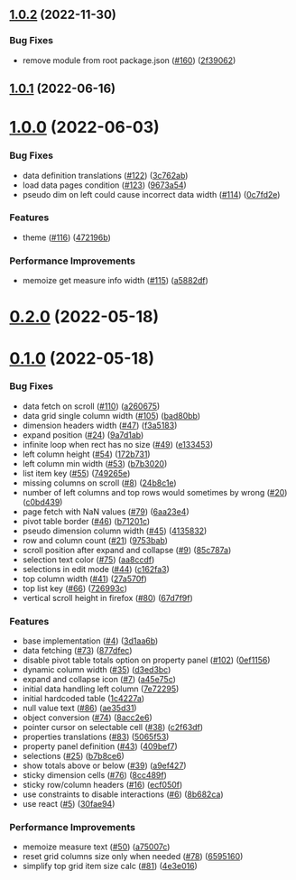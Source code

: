 ## [1.0.2](https://github.com/qlik-oss/sn-pivot-table/compare/v1.0.1...v1.0.2) (2022-11-30)


### Bug Fixes

* remove module from root package.json ([#160](https://github.com/qlik-oss/sn-pivot-table/issues/160)) ([2f39062](https://github.com/qlik-oss/sn-pivot-table/commit/2f390629340fc1547b3a69c503680693de37781d))



## [1.0.1](https://github.com/qlik-oss/sn-pivot-table/compare/v1.0.0...v1.0.1) (2022-06-16)



# [1.0.0](https://github.com/qlik-oss/sn-pivot-table/compare/v0.2.0...v1.0.0) (2022-06-03)


### Bug Fixes

* data definition translations ([#122](https://github.com/qlik-oss/sn-pivot-table/issues/122)) ([3c762ab](https://github.com/qlik-oss/sn-pivot-table/commit/3c762abbf34d0c0be1f658fc765f667f5b28ab8a))
* load data pages condition ([#123](https://github.com/qlik-oss/sn-pivot-table/issues/123)) ([9673a54](https://github.com/qlik-oss/sn-pivot-table/commit/9673a54d75bf0814815247bdca98f6a15805ac64))
* pseudo dim on left could cause incorrect data width ([#114](https://github.com/qlik-oss/sn-pivot-table/issues/114)) ([0c7fd2e](https://github.com/qlik-oss/sn-pivot-table/commit/0c7fd2eac8f5aebf2b3ae5bb43f5b11533405287))


### Features

* theme ([#116](https://github.com/qlik-oss/sn-pivot-table/issues/116)) ([472196b](https://github.com/qlik-oss/sn-pivot-table/commit/472196b17b05e686ab745d17ce55541cf33c11c6))


### Performance Improvements

* memoize get measure info width ([#115](https://github.com/qlik-oss/sn-pivot-table/issues/115)) ([a5882df](https://github.com/qlik-oss/sn-pivot-table/commit/a5882dfa74fed53b801869ae4527148987aed4c9))



# [0.2.0](https://github.com/qlik-oss/sn-pivot-table/compare/v0.1.0...v0.2.0) (2022-05-18)



# [0.1.0](https://github.com/qlik-oss/sn-pivot-table/compare/1c4227afc9226c3aeba9aaf8ea7f2698e75bcfb7...v0.1.0) (2022-05-18)


### Bug Fixes

* data fetch on scroll ([#110](https://github.com/qlik-oss/sn-pivot-table/issues/110)) ([a260675](https://github.com/qlik-oss/sn-pivot-table/commit/a260675dcbe4fb3a3a73e9c3d8d88b57cac1ec9f))
* data grid single column width ([#105](https://github.com/qlik-oss/sn-pivot-table/issues/105)) ([bad80bb](https://github.com/qlik-oss/sn-pivot-table/commit/bad80bb838d8a5b6279017b5c03b20cc4cc5da0e))
* dimension headers width ([#47](https://github.com/qlik-oss/sn-pivot-table/issues/47)) ([f3a5183](https://github.com/qlik-oss/sn-pivot-table/commit/f3a51833a3c6be8e3e6aa58790e047426c9950dd))
* expand position ([#24](https://github.com/qlik-oss/sn-pivot-table/issues/24)) ([9a7d1ab](https://github.com/qlik-oss/sn-pivot-table/commit/9a7d1abd2faca4c888eec19ae2562e68e6ba7929))
* infinite loop when rect has no size ([#49](https://github.com/qlik-oss/sn-pivot-table/issues/49)) ([e133453](https://github.com/qlik-oss/sn-pivot-table/commit/e133453e6eeebe8fb8aa7c11c1bd65c174cc29d1))
* left column height ([#54](https://github.com/qlik-oss/sn-pivot-table/issues/54)) ([172b731](https://github.com/qlik-oss/sn-pivot-table/commit/172b731c83b58b4f67ea0067e53491034131c08e))
* left column min width ([#53](https://github.com/qlik-oss/sn-pivot-table/issues/53)) ([b7b3020](https://github.com/qlik-oss/sn-pivot-table/commit/b7b302053b32cbbf72f13fb429e4c4d1e56ca11f))
* list item key ([#55](https://github.com/qlik-oss/sn-pivot-table/issues/55)) ([749265e](https://github.com/qlik-oss/sn-pivot-table/commit/749265ec103be7da4931df8c369d964a7524f44f))
* missing columns on scroll ([#8](https://github.com/qlik-oss/sn-pivot-table/issues/8)) ([24b8c1e](https://github.com/qlik-oss/sn-pivot-table/commit/24b8c1e4277a349d3cf49b7222ec5d2fea06ebfa))
* number of left columns and top rows would sometimes by wrong ([#20](https://github.com/qlik-oss/sn-pivot-table/issues/20)) ([c0bd439](https://github.com/qlik-oss/sn-pivot-table/commit/c0bd4391e8196d4144e437991f446ae299795abf))
* page fetch with NaN values ([#79](https://github.com/qlik-oss/sn-pivot-table/issues/79)) ([6aa23e4](https://github.com/qlik-oss/sn-pivot-table/commit/6aa23e462c67714d56e3cb8176e0453c2f0f520c))
* pivot table border ([#46](https://github.com/qlik-oss/sn-pivot-table/issues/46)) ([b71201c](https://github.com/qlik-oss/sn-pivot-table/commit/b71201c054d1f507f39b667c9b1a024c0e4c53df))
* pseudo dimension column width ([#45](https://github.com/qlik-oss/sn-pivot-table/issues/45)) ([4135832](https://github.com/qlik-oss/sn-pivot-table/commit/4135832093466288fd19ab1d43cc7ef0430da6a4))
* row and column count ([#21](https://github.com/qlik-oss/sn-pivot-table/issues/21)) ([9753bab](https://github.com/qlik-oss/sn-pivot-table/commit/9753babd44f051b37f951e265f6ed10a38a82e01))
* scroll position after expand and collapse ([#9](https://github.com/qlik-oss/sn-pivot-table/issues/9)) ([85c787a](https://github.com/qlik-oss/sn-pivot-table/commit/85c787ae94fe7f637daf5e273a6a03df51f18211))
* selection text color ([#75](https://github.com/qlik-oss/sn-pivot-table/issues/75)) ([aa8ccdf](https://github.com/qlik-oss/sn-pivot-table/commit/aa8ccdf073e3153f1bc6656835595ddfd1c44187))
* selections in edit mode ([#44](https://github.com/qlik-oss/sn-pivot-table/issues/44)) ([c162fa3](https://github.com/qlik-oss/sn-pivot-table/commit/c162fa3c03c6bb2d6dfc9955e527940bac57066b))
* top column width ([#41](https://github.com/qlik-oss/sn-pivot-table/issues/41)) ([27a570f](https://github.com/qlik-oss/sn-pivot-table/commit/27a570ffb33cbd9f64312b64760572d8ebdee934))
* top list key ([#66](https://github.com/qlik-oss/sn-pivot-table/issues/66)) ([726993c](https://github.com/qlik-oss/sn-pivot-table/commit/726993c13b17f14ba2c54ac25e9442f9d0f622e4))
* vertical scroll height in firefox ([#80](https://github.com/qlik-oss/sn-pivot-table/issues/80)) ([67d7f9f](https://github.com/qlik-oss/sn-pivot-table/commit/67d7f9fd27d039b959b6ad77be69a3e02ad6395b))


### Features

* base implementation ([#4](https://github.com/qlik-oss/sn-pivot-table/issues/4)) ([3d1aa6b](https://github.com/qlik-oss/sn-pivot-table/commit/3d1aa6b2095112f8303c937e4c80696baadc9988))
* data fetching ([#73](https://github.com/qlik-oss/sn-pivot-table/issues/73)) ([877dfec](https://github.com/qlik-oss/sn-pivot-table/commit/877dfec5318d16afac0decbc2e49114c43a58b29))
* disable pivot table totals option on property panel ([#102](https://github.com/qlik-oss/sn-pivot-table/issues/102)) ([0ef1156](https://github.com/qlik-oss/sn-pivot-table/commit/0ef11567e6ab354227272edd3a7264543fb8fc9d))
* dynamic column width ([#35](https://github.com/qlik-oss/sn-pivot-table/issues/35)) ([d3ed3bc](https://github.com/qlik-oss/sn-pivot-table/commit/d3ed3bc9b8f4963021601675f2ea4610d0a8ddb6))
* expand and collapse icon ([#7](https://github.com/qlik-oss/sn-pivot-table/issues/7)) ([a45e75c](https://github.com/qlik-oss/sn-pivot-table/commit/a45e75c7528e5218b4d91043d4482fe82d545bac))
* initial data handling left column ([7e72295](https://github.com/qlik-oss/sn-pivot-table/commit/7e72295b11a6e77c9e517edafcdd58f6bb91f260))
* initial hardcoded table ([1c4227a](https://github.com/qlik-oss/sn-pivot-table/commit/1c4227afc9226c3aeba9aaf8ea7f2698e75bcfb7))
* null value text ([#86](https://github.com/qlik-oss/sn-pivot-table/issues/86)) ([ae35d31](https://github.com/qlik-oss/sn-pivot-table/commit/ae35d311214248057f2e9c6ea672d5cdc9b40b95))
* object conversion ([#74](https://github.com/qlik-oss/sn-pivot-table/issues/74)) ([8acc2e6](https://github.com/qlik-oss/sn-pivot-table/commit/8acc2e628055b67c80627d054c13697036281c67))
* pointer cursor on selectable cell ([#38](https://github.com/qlik-oss/sn-pivot-table/issues/38)) ([c2f63df](https://github.com/qlik-oss/sn-pivot-table/commit/c2f63df4b64c79e9964dc1e07688c10d1ee40c81))
* properties translations ([#83](https://github.com/qlik-oss/sn-pivot-table/issues/83)) ([5065f53](https://github.com/qlik-oss/sn-pivot-table/commit/5065f535b402ab535fc4d6608074cbe3eb75a19f))
* property panel definition ([#43](https://github.com/qlik-oss/sn-pivot-table/issues/43)) ([409bef7](https://github.com/qlik-oss/sn-pivot-table/commit/409bef7136dbad34a38574e095ed2975c916a6e2))
* selections ([#25](https://github.com/qlik-oss/sn-pivot-table/issues/25)) ([b7b8ce6](https://github.com/qlik-oss/sn-pivot-table/commit/b7b8ce6f119689a9b2001216e96d277a045a536c))
* show totals above or below ([#39](https://github.com/qlik-oss/sn-pivot-table/issues/39)) ([a9ef427](https://github.com/qlik-oss/sn-pivot-table/commit/a9ef4276cff05facba23beeea35f7dd06603d426))
* sticky dimension cells ([#76](https://github.com/qlik-oss/sn-pivot-table/issues/76)) ([8cc489f](https://github.com/qlik-oss/sn-pivot-table/commit/8cc489fdffe93a67da78a878aaa02d6df41b3612))
* sticky row/column headers ([#16](https://github.com/qlik-oss/sn-pivot-table/issues/16)) ([ecf050f](https://github.com/qlik-oss/sn-pivot-table/commit/ecf050f0f03601af81b10c3e674539152f1b1273))
* use constraints to disable interactions ([#6](https://github.com/qlik-oss/sn-pivot-table/issues/6)) ([8b682ca](https://github.com/qlik-oss/sn-pivot-table/commit/8b682caef3e3f581eb4faacf2f8240fbf2af6e35))
* use react ([#5](https://github.com/qlik-oss/sn-pivot-table/issues/5)) ([30fae94](https://github.com/qlik-oss/sn-pivot-table/commit/30fae94f79ae976ad1041f0459e23e2ca6dfe11b))


### Performance Improvements

* memoize measure text ([#50](https://github.com/qlik-oss/sn-pivot-table/issues/50)) ([a75007c](https://github.com/qlik-oss/sn-pivot-table/commit/a75007c5ccec64f954a73128bba9ae0c96a7f287))
* reset grid columns size only when needed ([#78](https://github.com/qlik-oss/sn-pivot-table/issues/78)) ([6595160](https://github.com/qlik-oss/sn-pivot-table/commit/6595160772b120f261604f5bda5fd881a2d2240c))
* simplify top grid item size calc ([#81](https://github.com/qlik-oss/sn-pivot-table/issues/81)) ([4e3e016](https://github.com/qlik-oss/sn-pivot-table/commit/4e3e0165b9c457eb30380e0972bbf0861ee464aa))



